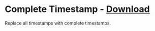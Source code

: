 # Complete Timestamp - [Download](https://raw.githubusercontent.com/mwittrien/BetterDiscordAddons/master/Plugins/CompleteTimestamp/CompleteTimestamp.plugin.js)

Replace all timestamps with complete timestamps.
